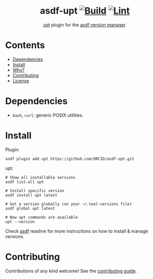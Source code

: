 <div align="center">

# asdf-upt [![Build](https://github.com/ORCID/asdf-upt/actions/workflows/build.yml/badge.svg)](https://github.com/ORCID/asdf-upt/actions/workflows/build.yml) [![Lint](https://github.com/ORCID/asdf-upt/actions/workflows/lint.yml/badge.svg)](https://github.com/ORCID/asdf-upt/actions/workflows/lint.yml)


[upt](https://github.com/sigoden/upt) plugin for the [asdf version manager](https://asdf-vm.com).

</div>


# Contents

- [Dependencies](#dependencies)
- [Install](#install)
- [Why?](#why)
- [Contributing](#contributing)
- [License](#license)

# Dependencies

- `bash`, `curl`: generic POSIX utilities.

# Install

Plugin:

```shell
asdf plugin add upt https://github.com/ORCID/asdf-upt.git
```

upt:

```shell
# Show all installable versions
asdf list-all upt

# Install specific version
asdf install upt latest

# Set a version globally (on your ~/.tool-versions file)
asdf global upt latest

# Now upt commands are available
upt --version
```

Check [asdf](https://github.com/asdf-vm/asdf) readme for more instructions on how to
install & manage versions.

# Contributing

Contributions of any kind welcome! See the [contributing guide](contributing.md).

